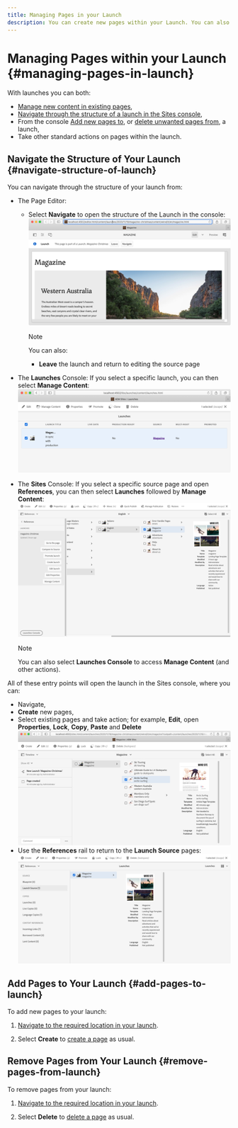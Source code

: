 ```yaml
---
title: Managing Pages in your Launch
description: You can create new pages within your Launch. You can also delete unwanted pages. 
---
```


# Managing Pages within your Launch {#managing-pages-in-launch}

With launches you can both:

* [Manage new content in existing pages](/help/sites-cloud/authoring/launches/editing.md),
* [Navigate through the structure of a launch in the Sites console](#navigate-structure-of-launch),
* From the console [Add new pages to](#add-pages-to-launch), or [delete unwanted pages from](#remove-pages-from-launch), a launch,
* Take other standard actions on pages within the launch.

## Navigate the Structure of Your Launch {#navigate-structure-of-launch}

You can navigate through the structure of your launch from:

* The Page Editor:
  
  * Select **Navigate** to open the structure of the Launch in the console:
  ![Navigate launch from Page Editor](/help/sites-cloud/authoring/assets/launches-navigate-page-editor.png)
  
    >[!NOTE]
    >
    >You can also:
    >
    >* **Leave** the launch and return to editing the source page

* The **Launches** Console:
  If you select a specific launch, you can then select **Manage Content**:
  ![Launch Console - Manage Content](/help/sites-cloud/authoring/assets/launches-navigate-launches-console.png)

* The **Sites** Console:
  If you select a specific source page and open **References**, you can then select **Launches** followed by **Manage Content**:
  ![Launch Console - Manage Content](/help/sites-cloud/authoring/assets/launches-navigate-sites-console.png)
  
  >[!NOTE]
  >
  >You can also select **Launches Console** to access **Manage Content** (and other actions).
  
All of these entry points will open the launch in the Sites console, where you can:

* Navigate, 
* **Create** new pages,
* Select existing pages and take action; for example, **Edit**, open **Properties**, **Lock**, **Copy**, **Paste** and **Delete**
  ![Navigate launch in Sites Console from Manage Content](/help/sites-cloud/authoring/assets/launches-navigate-manage-content.png)
* Use the **References** rail to return to the **Launch Source** pages:
    ![Sites Console - Launch Source](/help/sites-cloud/authoring/assets/launches-navigate-launch-source.png)

## Add Pages to Your Launch {#add-pages-to-launch}

To add new pages to your launch:

1. [Navigate to the required location in your launch](#navigate-structure-of-launch).

1. Select **Create** to [create a page](/help/sites-cloud/authoring/fundamentals/organizing-pages.md#creating-a-new-page) as usual.

## Remove Pages from Your Launch {#remove-pages-from-launch}

To remove pages from your launch:

1. [Navigate to the required location in your launch](#navigate-structure-of-launch).

1. Select **Delete** to [delete a page](/help/sites-cloud/authoring/fundamentals/organizing-pages.md#deleting-a-page) as usual.
